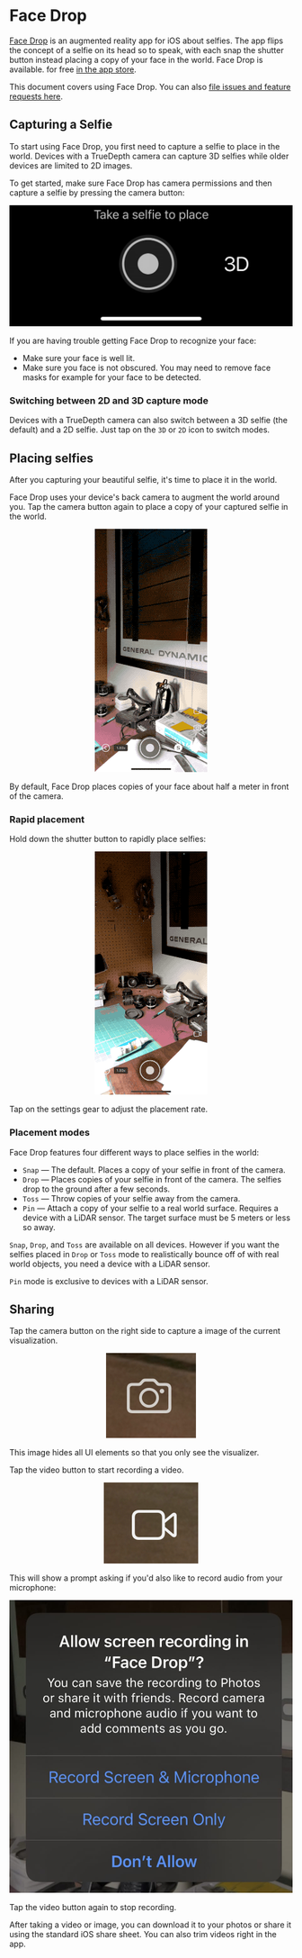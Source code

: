 # Face Drop

[Face Drop][app] is an augmented reality app for iOS about selfies. The app flips the concept of a selfie on its head so to speak, with each snap the shutter button instead placing a copy of your face in the world. Face Drop is available. for free [in the app store][app].

This document covers using Face Drop. You can also [file issues and feature requests here][issues].

## Capturing a Selfie

To start using Face Drop, you first need to capture a selfie to place in the world. Devices with a TrueDepth camera can capture 3D selfies while older devices are limited to 2D images.

To get started, make sure Face Drop has camera permissions and then capture a selfie by pressing the camera button:

<p align="center">
    <img title="The selfie capture button" src="documentation/selfie-capture-button.jpeg">
</p>

If you are having trouble getting Face Drop to recognize your face:

- Make sure your face is well lit.
- Make sure you face is not obscured. You may need to remove face masks for example for your face to be detected.

### Switching between 2D and 3D capture mode

Devices with a TrueDepth camera can also switch between a 3D selfie (the default) and a 2D selfie. Just tap on the `3D` or `2D` icon to switch modes.


## Placing selfies

After you capturing your beautiful selfie, it's time to place it in the world.

Face Drop uses your device's back camera to augment the world around you. Tap the camera button again to place a copy of your captured selfie in the world.

<p align="center">
    <img title="Placing a selfie in the world" src="documentation/place-overview.gif">
</p>

By default, Face Drop places copies of your face about half a meter in front of the camera.

### Rapid placement

Hold down the shutter button to rapidly place selfies:

<p align="center">
    <img title="Placing multiple selfies by holding down the shutter button" src="documentation/place-rapid.gif">
</p>

Tap on the settings gear to adjust the placement rate.

### Placement modes

Face Drop features four different ways to place selfies in the world:

- `Snap` — The default. Places a copy of your selfie in front of the camera.
- `Drop` — Places copies of your selfie in front of the camera. The selfies drop to the ground after a few seconds.
- `Toss` — Throw copies of your selfie away from the camera.
- `Pin` — Attach a copy of your selfie to a real world surface. Requires a device with a LiDAR sensor. The target surface must be 5 meters or less so away.

`Snap`, `Drop`, and `Toss` are available on all devices. However if you want the selfies placed in `Drop` or `Toss` mode to realistically bounce off of with real world objects, you need a device with a LiDAR sensor.

`Pin` mode is exclusive to devices with a LiDAR sensor.


## Sharing

Tap the camera button on the right side to capture a image of the current visualization.

<p align="center">
    <img src="documentation/camera-button.png">
</p>

This image hides all UI elements so that you only see the visualizer.

Tap the video button to start recording a video.

<p align="center">
    <img src="documentation/video-button.png">
</p>

This will show a prompt asking if you'd also like to record audio from your microphone:

<p align="center">
    <img src="documentation/video-prompt.jpeg">
</p>

Tap the video button again to stop recording.

After taking a video or image, you can download it to your photos or share it using the standard iOS share sheet. You can also trim videos right in the app.




[app]: https://apps.apple.com/us/app/face-drop-ar/id1569124225
[issues]: https://github.com/mattbierner/face-drop-support/issues

